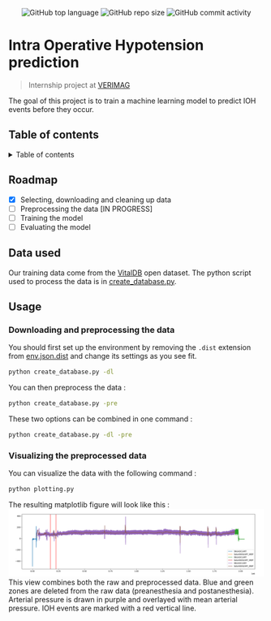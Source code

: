 <p align="center">
<img alt="GitHub top language" src="https://img.shields.io/github/languages/top/comejv/IOH-Pred">
<img alt="GitHub repo size" src="https://img.shields.io/github/repo-size/comejv/IOH-Pred">
<img alt="GitHub commit activity" src="https://img.shields.io/github/commit-activity/w/comejv/IOH-Pred">
</p>

# Intra Operative Hypotension prediction
> Internship project at [VERIMAG](https://www.verimag.fr/)

The goal of this project is to train a machine learning model to predict IOH events before they occur.

## Table of contents

<details>
<summary>Table of contents</summary>
<ol>
<li><a href="#intro">Introduction</a></li>
<li><a href="#roadmap">Roadmap</a></li>
<li><a href="#data">Data</a></li>
<li><a href="#usage">Usage</a></li>
</ol>
</details>

## Roadmap

- [x] Selecting, downloading and cleaning up data
- [ ] Preprocessing the data [IN PROGRESS]
- [ ] Training the model
- [ ] Evaluating the model

## Data used

Our training data come from the [VitalDB](https://vitaldb.net/) open dataset.
The python script used to process the data is in [create_database.py](create_database.py).

## Usage

### Downloading and preprocessing the data

You should first set up the environment by removing the `.dist` extension from [env.json.dist](env.json.dist) and change its settings as you see fit.
```bash
python create_database.py -dl
```
You can then preprocess the data :
```bash
python create_database.py -pre
```
These two options can be combined in one command :
```bash
python create_database.py -dl -pre
```

### Visualizing the preprocessed data

You can visualize the data with the following command :
```bash
python plotting.py
```
The resulting matplotlib figure will look like this :
![Plotted cases](imgs/TP1.png)
This view combines both the raw and preprocessed data.
Blue and green zones are deleted from the raw data (preanesthesia and postanesthesia).
Arterial pressure is drawn in purple and overlayed with mean arterial pressure.
IOH events are marked with a red vertical line.
